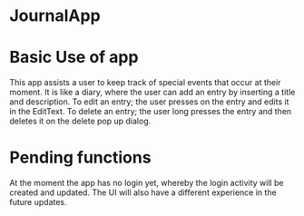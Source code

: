 # JournalApp

# Basic Use of app
  This app assists a user to keep track of special events that occur at their moment.
  It is like a diary, where the user can add an entry by inserting a title and description.
  To edit an entry; the user presses on the entry and edits it in the EditText.
  To delete an entry; the user long presses the entry and then deletes it on the delete pop up dialog.

# Pending functions
  At the moment the app has no login yet, whereby the login activity will be created and updated.
  The UI will also have a different experience in the future updates.
 
